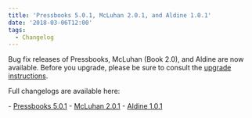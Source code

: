```yaml
---
title: 'Pressbooks 5.0.1, McLuhan 2.0.1, and Aldine 1.0.1'
date: '2018-03-06T12:00'
tags:
  - Changelog
---
```


Bug fix releases of Pressbooks, McLuhan (Book 2.0), and Aldine are now available. Before
you upgrade, please be sure to consult the
[upgrade instructions](https://docs.pressbooks.org/upgrading/#upgrading-to-pressbooks-5-x).

Full changelogs are available here:

\- [Pressbooks 5.0.1](https://docs.pressbooks.org/changelog/pressbooks/#5-0-1) -
[McLuhan 2.0.1](https://docs.pressbooks.org/changelog/pressbooks-book/#2-0-1) -
[Aldine 1.0.1](https://docs.pressbooks.org/changelog/pressbooks-aldine/#1-0-1)

